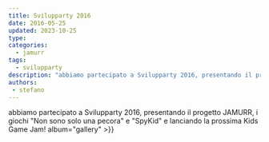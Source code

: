 ```yaml
---
title: Svilupparty 2016
date: 2016-05-25
updated: 2023-10-25
type: 
categories:
  - jamurr
tags:
  - svilupparty
description: "abbiamo partecipato a Svilupparty 2016, presentando il progetto JAMURR"
authors: 
 - stefano
---
```


abbiamo partecipato a Svilupparty 2016, presentando il progetto JAMURR, i giochi "Non sono solo una pecora" e "SpyKid" e lanciando la prossima Kids Game Jam!
 album="gallery" >}}

